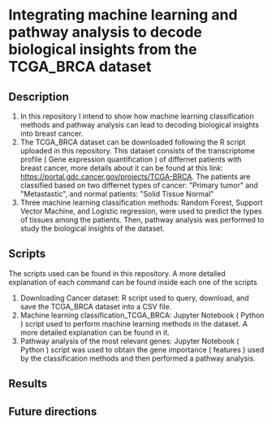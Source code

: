 # Integrating machine learning and pathway analysis to decode biological insights from the TCGA_BRCA dataset
## Description
1. In this repository I intend to show how machine learning classification methods and pathway analysis can lead to decoding biological insights into breast cancer.
2. The TCGA_BRCA dataset can be downloaded following the R script uploaded in this repository. This dataset consists of the transcriptome profile ( Gene expression quantification ) of differnet patients with breast cancer, more details about it can be found at this link: https://portal.gdc.cancer.gov/projects/TCGA-BRCA. The patients are classified based on two differnet types of cancer: "Primary tumor"  and "Metastastic", and normal patients: "Solid Tissue Normal"
4. Three machine learning classification methods: Random Forest, Support Vector Machine, and Logistic regression, were used to predict the types of tissues among the patients. Then, pathway analysis was performed to study the biological insights of the dataset.

## Scripts
The scripts used can be found in this repository. A more detailed explanation of each command can be found inside each one of the scripts
1. Downloading Cancer dataset: R script used to query, download, and save the TCGA_BRCA dataset into a CSV file.
2. Machine learning classification_TCGA_BRCA: Jupyter Notebook ( Python ) script used to perform machine learning methods in the dataset. A more detailed explanation can be found in it.
3. Pathway analysis of the most relevant genes: Jupyter Notebook ( Python ) script was used to obtain the gene importance ( features ) used by the classification methods and then performed a pathway analysis.
## Results
## Future directions
   
